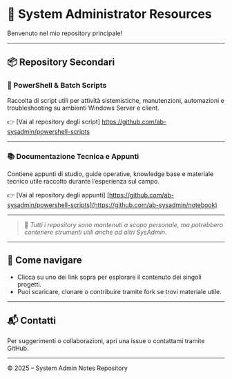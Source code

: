 # 📁 System Administrator Resources

Benvenuto nel mio repository principale!

---

## 📦 Repository Secondari

### 🔧 PowerShell & Batch Scripts

Raccolta di script utili per attività sistemistiche, manutenzioni, automazioni e troubleshooting su ambienti Windows Server e client.

👉 [Vai al repository degli script] https://github.com/ab-sysadmin/powershell-scripts

---

### 📚 Documentazione Tecnica e Appunti

Contiene appunti di studio, guide operative, knowledge base e materiale tecnico utile raccolto durante l’esperienza sul campo.

👉 [Vai al repository degli appunti] [https://github.com/ab-sysadmin/powershell-scripts](https://github.com/ab-sysadmin/notebook)

---

> 🔐 *Tutti i repository sono mantenuti a scopo personale, ma potrebbero contenere strumenti utili anche ad altri SysAdmin.*

---

## 🧭 Come navigare

- Clicca su uno dei link sopra per esplorare il contenuto dei singoli progetti.
- Puoi scaricare, clonare o contribuire tramite fork se trovi materiale utile.

---

## 📬 Contatti

Per suggerimenti o collaborazioni, apri una issue o contattami tramite GitHub.

---

© 2025 – System Admin Notes Repository
